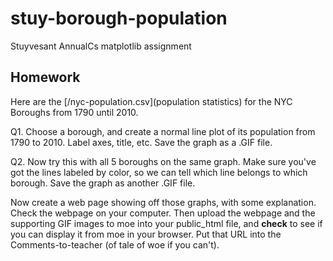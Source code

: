 # stuy-borough-population

Stuyvesant AnnualCs matplotlib assignment

## Homework

Here are the [/nyc-population.csv](population statistics) for the NYC Boroughs from 1790 until 2010.

Q1. Choose a borough, and create a normal line plot of its population from 1790 to 2010.  Label axes, title, etc.  Save the graph as a .GIF file.

Q2. Now try this with all 5 boroughs on the same graph.  Make sure you've got the lines labeled by color, so we can tell which line belongs to which borough.  Save the graph as another .GIF file.

Now create a web page showing off those graphs, with some explanation.  Check the webpage on your computer.  Then upload the webpage and the supporting GIF images to moe into your public_html file, and **check** to see if you can display it from moe in your browser.  Put that URL into the Comments-to-teacher (of tale of woe if you can't).
